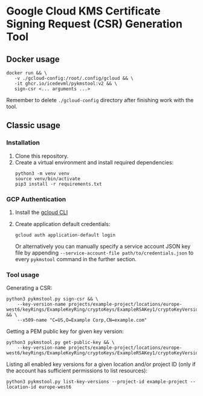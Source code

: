 # Google Cloud KMS Certificate Signing Request (CSR) Generation Tool

## Docker usage

```
docker run && \
   -v ./gcloud-config:/root/.config/gcloud && \
   -it ghcr.io/icedevml/pykmstool:v2 && \
   sign-csr <... arguments ...>
```

Remember to delete `./gcloud-config` directory after finishing work with the tool.

## Classic usage

### Installation

1. Clone this repository.
2. Create a virtual environment and install required dependencies:
    ```
    python3 -m venv venv
    source venv/bin/activate
    pip3 install -r requirements.txt
    ```

### GCP Authentication

1. Install the [gcloud CLI](https://cloud.google.com/sdk/docs/install)
2. Create application default credentials:
   ```
   gcloud auth application-default login
   ```

   Or alternatively you can manually specify a service account JSON key file by appending
   `--service-account-file path/to/credentials.json` to every `pykmstool` command in the further section.

### Tool usage

Generating a CSR:

```
python3 pykmstool.py sign-csr && \
    --key-version-name projects/example-project/locations/europe-west6/keyRings/ExampleKeyRing/cryptoKeys/ExampleRSAKey1/cryptoKeyVersions/1 && \
    --x509-name "C=US,O=Example Corp,CN=example.com"
```

Getting a PEM public key for given key version:

```
python3 pykmstool.py get-public-key && \
    --key-version-name projects/example-project/locations/europe-west6/keyRings/ExampleKeyRing/cryptoKeys/ExampleRSAKey1/cryptoKeyVersions/1
```

Listing all enabled key versions for a given location and/or project ID (only if the account has sufficient permissions to list resources):

```
python3 pykmstool.py list-key-versions --project-id example-project --location-id europe-west6 
```
